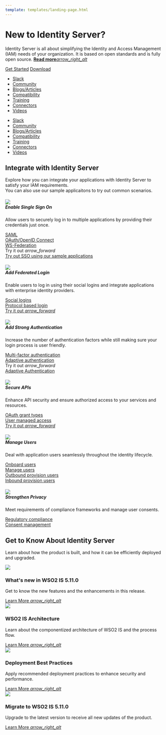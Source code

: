 ```yaml
---
template: templates/landing-page.html
---
```


<link href="https://fonts.googleapis.com/css?family=Material+Icons|Material+Icons+Outlined|Material+Icons+Two+Tone|Material+Icons+Round|Material+Icons+Sharp" rel="stylesheet">
<link href="https://cdn.jsdelivr.net/npm/bootstrap@5.0.1/dist/css/bootstrap.min.css" rel="stylesheet" integrity="sha384-+0n0xVW2eSR5OomGNYDnhzAbDsOXxcvSN1TPprVMTNDbiYZCxYbOOl7+AMvyTG2x" crossorigin="anonymous">

<div>
   <div class="container-fluid px-lg-5 py-5">
      <div class="row pt-3">
         <div class="col-xl-1"></div>
         <div class="col-xl-6 col-lg-7 col-md-12">
            <h1 class="iam-heading-text">New to Identity Server?</h1>
            <p class="iam-sub-text">
               Identity Server is all about simplifying the Identity and Access Management (IAM) needs of your organization. It is based on open standards and is fully open source. 
               <a class="read-more-link" href="get-started/overview/">
                  <b>Read more</b><i class="material-icons md-36 read-more-arrow">arrow_right_alt</i>
               </a>
            </p>
            <div class="btn-row">
               <a class="get-started-btn mb-2" href="deploy/get-started/run-the-product/">Get Started</a>
               <a class="download-btn mb-2" href="https://wso2.com/identity-and-access-management/">Download</a>
            </div>
         </div>
         <div class="col-xl-2 col-lg-1"></div>
         <!-- Desktop view of hot-links -->
         <div class="col-xl-2 col-lg-4 col-md-12 d-none d-lg-block">
            <ul class="hot-links-list">
               <li><a class="hot-links-text" href="https://wso2is.slack.com/">Slack</a></li>
               <li><a class="hot-links-text" href="get-started/community/">Community</a></li>
               <li><a class="hot-links-text" href="https://wso2.com/blog/identity-and-access-management/">Blogs/Articles</a></li>
               <li><a class="hot-links-text" href="deploy/environment-compatibility/">Compatibility</a></li>
               <li><a class="hot-links-text" href="https://wso2.com/training/identity-server-fundamentals">Training</a></li>
               <li><a class="hot-links-text" href="https://store.wso2.com/store/assets/isconnector/list">Connectors</a></li>
               <li><a class="hot-links-text" href="https://www.youtube.com/user/WSO2TechFlicks/playlists?view=50&sort=dd&shelf_id=8">Videos</a></li>
            </ul>
         </div>
         <div class="col-xl-1"></div>
      </div>
      <!-- Mobile view of hot-links -->
      <div class="row d-lg-none">
         <div class="col-12">
            <ul class="hot-links-list">
               <li><a class="hot-links-text" href="https://wso2is.slack.com/">Slack</a></li>
               <li><a class="hot-links-text" href="get-started/community/">Community</a></li>
               <li><a class="hot-links-text" href="https://wso2.com/blog/identity-and-access-management/">Blogs/Articles</a></li>
               <li><a class="hot-links-text" href="deploy/environment-compatibility/">Compatibility</a></li>
               <li><a class="hot-links-text" href="https://wso2.com/training/identity-server-fundamentals">Training</a></li>
               <li><a class="hot-links-text" href="https://store.wso2.com/store/assets/isconnector/list">Connectors</a></li>
               <li><a class="hot-links-text" href="https://www.youtube.com/user/WSO2TechFlicks/playlists?view=50&sort=dd&shelf_id=8">Videos</a></li>
            </ul>
         </div>
      </div>
   </div>
   <div class="container-fluid middle-container px-lg-5 py-5">
      <div class="row">
         <div class="col-xl-1"></div>
         <div class="col-xl-10">
            <h2 class="iam-secondary-heading">Integrate with Identity Server</h2>
            <p class="iam-secondary-text">
               Explore how you can integrate your applications with Identity Server to satisfy your IAM requirements. <br> You can also use our sample applicaitons to try out common scenarios.
            </p>
         </div>
         <div class="col-xl-1"></div>
      </div>
      <div class="row">
         <div class="col-xl-1"></div>
         <div class="col-xl-10">
            <div class="row gy-3 gx-3">
               <div class="col-lg-4 col-sm-6 col-xs-12 position-relative">
                  <div class="card scenario-card">
                     <div class="card-body">
                        <h5 class="scenario-card-title-container">
                           <i class="material-icons-outlined scenario-card-icon pe-1">
                              <img src="assets/img/icons/landing-page/tick.svg">
                           </i>
                           <div class="row scenario-card-title">
                              Enable Single Sign On
                           </div>
                        </h5>
                        <div class="ps-4">
                           <p class="scenario-card-text">
                              Allow users to securely log in to multiple applications by providing their credentials just once.
                           </p>
                           <div class="pb-4">
                              <a class="scenario-link-text" href="guides/login/sso-for-saml/">SAML</a><br>
                              <a class="scenario-link-text" href="guides/login/sso-for-oidc/">OAuth/OpenID Connect</a><br>
                              <a class="scenario-link-text" href="guides/login/configure-ws-federation-single-sign-on/">WS-Federation</a>
                           </div>
                           <div class="row position-absolute bottom-0 pb-3 scenario-dropdown">
                              <a class="try-it-out-text pt-2" rel="nofollow noopener">
                                 Try it out <i class="material-icons try-it-out-arrow">arrow_forward</i>
                              </a><br>
                              <div class="scenario-dropdown-content">
                                 <a href="quick-starts/single-sign-on/">Try out SSO using our sample applications</a>
                              </div>
                           </div>
                        </div>
                     </div>
                  </div>
               </div>
               <div class="col-lg-4 col-sm-6 col-xs-12 position-relative">
                  <div class="card scenario-card">
                     <div class="card-body">
                        <h5 class="scenario-card-title-container">
                           <i class="material-icons-outlined scenario-card-icon pe-1">
                              <img src="assets/img/icons/landing-page/user.svg">
                           </i>
                           <div class="row scenario-card-title">
                              Add Federated Login
                           </div>
                        </h5>
                        <div class="ps-4">
                           <p class="scenario-card-text">
                              Enable users to log in using their social logins and integrate applications with enterprise identity providers.
                           </p>
                           <div class="pb-4">
                              <a class="scenario-link-text" href="guides/identity-federation/social-login/">Social logins</a><br>
                              <a class="scenario-link-text" href="guides/identity-federation/enterprise-identity-federation/">Protocol based login</a><br>
                           </div>
                           <div class="row position-absolute bottom-0 pb-3">
                              <a class="try-it-out-text pt-2" href="quick-starts/federated-authenticators" rel="nofollow noopener">
                                 Try it out <i class="material-icons try-it-out-arrow">arrow_forward</i>
                              </a><br>
                           </div>
                        </div>
                     </div>
                  </div>
               </div>
               <div class="col-lg-4 col-sm-6 col-xs-12 position-relative">
                  <div class="card scenario-card">
                     <div class="card-body">
                        <h5 class="scenario-card-title-container">
                           <i class="material-icons-outlined scenario-card-icon pe-1">
                              <img src="assets/img/icons/landing-page/admin.svg">
                           </i>
                           <div class="row scenario-card-title">
                              Add Strong Authentication
                           </div>
                        </h5>
                        <div class="ps-4">
                           <p class="scenario-card-text">
                              Increase the number of authentication factors while still making sure your login process is user friendly.
                           </p>
                           <div class="pb-4">
                              <a class="scenario-link-text" href="guides/mfa/configure-authentication-journey/">Multi-factor authentication</a><br>
                              <a class="scenario-link-text" href="guides/adaptive-auth/configure-adaptive-auth/">Adaptive authentication</a><br>
                           </div>
                           <div class="row position-absolute bottom-0 pb-3 scenario-dropdown">
                              <a class="try-it-out-text pt-2">
                                 Try it out <i class="material-icons try-it-out-arrow">arrow_forward</i>
                              </a><br>
                              <div class="scenario-dropdown-content">
                                 <!-- <a href="quick-starts/mfa-sample">Multi Factor Authentication</a> -->
                                 <a href="quick-starts/adaptive-auth-overview/">Adaptive Authentication</a>
                              </div>
                           </div>
                        </div>
                     </div>
                  </div>
               </div>
               <div class="col-lg-4 col-sm-6 col-xs-12 position-relative">
                  <div class="card scenario-card">
                     <div class="card-body">
                        <h5 class="scenario-card-title-container">
                           <i class="material-icons-outlined scenario-card-icon pe-1">
                              <img src="assets/img/icons/landing-page/padlock.svg">
                           </i>
                           <div class="row scenario-card-title">
                              Secure APIs
                           </div>
                        </h5>
                        <div class="ps-4">
                           <p class="scenario-card-text">
                              Enhance API security and ensure authorized access to your services and resources.
                           </p>
                           <div class="pb-4">
                              <a class="scenario-link-text" href="guides/access-delegation/oauth-grant-types/">OAuth grant types</a><br>
                              <a class="scenario-link-text" href="guides/access-delegation/uma">User managed access</a><br>
                           </div>
                           <div class="row position-absolute bottom-0 pb-3">
                              <a class="try-it-out-text pt-2" href="quick-starts/access-delegation/" rel="nofollow noopener">
                                 Try it out <i class="material-icons try-it-out-arrow">arrow_forward</i>
                              </a><br>
                           </div>
                        </div>
                     </div>
                  </div>
               </div>
               <div class="col-lg-4 col-sm-6 col-xs-12 position-relative">
                  <div class="card scenario-card">
                     <div class="card-body">
                        <h5 class="scenario-card-title-container">
                           <i class="material-icons-outlined scenario-card-icon pe-1">
                              <img src="assets/img/icons/landing-page/customer.svg">
                           </i>
                           <div class="row scenario-card-title">
                              Manage Users
                           </div>
                        </h5>
                        <div class="ps-4">
                           <p class="scenario-card-text">
                              Deal with application users seamlessly throughout the identity lifecycle.
                           </p>
                           <div class="pb-4">
                              <a class="scenario-link-text" href="guides/identity-lifecycles/onboard-overview/">Onboard users</a><br>
                              <a class="scenario-link-text" href="guides/identity-lifecycles/manage-user-overview/">Manage users</a><br>
                              <a class="scenario-link-text" href="guides/identity-lifecycles/outbound-provisioning/">Outbound provision users</a><br>
                              <a class="scenario-link-text" href="guides/identity-lifecycles/inbound-provisioning/">Inbound provision users</a>
                           </div>
                        </div>
                     </div>
                  </div>
               </div>
               <div class="col-lg-4 col-sm-6 col-xs-12 position-relative">
                  <div class="card scenario-card">
                     <div class="card-body">
                        <h5 class="scenario-card-title-container">
                           <i class="material-icons-outlined scenario-card-icon pe-1">
                              <img src="assets/img/icons/landing-page/padlock.svg">
                           </i>
                           <div class="row scenario-card-title">
                              Strengthen Privacy
                           </div>
                        </h5>
                        <div class="ps-4">
                           <p class="scenario-card-text">
                              Meet requirements of compliance frameworks and manage user consents.
                           </p>
                           <div class="pb-4">
                              <a class="scenario-link-text" href="references/concepts/compliance/compliance/">Regulatory compliance</a><br>
                              <a class="scenario-link-text" href="references/concepts/consent-management/">Consent management</a><br>
                           </div>
                        </div>
                     </div>
                  </div>
               </div>
            </div>
         </div>
         <div class="col-xl-1"></div>
      </div>
   </div>
   <div class="container-fluid px-lg-5 py-5">
      <div class="row">
         <div class="col-xl-1"></div>
         <div class="col-xl-10">
            <div class="row">
               <h2 class="iam-secondary-heading">Get to Know About Identity Server</h2>
               <p class="iam-secondary-text">
                  Learn about how the product is built, and how it can be efficiently deployed and upgraded.
               </p>
            </div>
            <div class="row gy-4 px-sm-1">
               <div class="col-xl-3 col-lg-6 col-sm-6 position-relative">
                  <div class="row">
                     <div class="card icon-card">
                        <i class="material-icons-outlined icon-font">
                           <img class="bottom-icon" src="assets/img/icons/landing-page/announce.svg">
                        </i>
                     </div>
                  </div>
                  <div class="row pb-2">
                     <h3 class="more-info-heading-text">What's new in WSO2 IS 5.11.0</h3>
                     <p class="more-info-text">
                        Get to know the new features and the enhancements in this release.
                     </p>
                  </div>
                  <div class="row position-absolute bottom-0">
                     <a class="learn-more-text fw-bold" href="get-started/about-this-release/">
                        Learn More <i class="material-icons learn-more-arrow">arrow_right_alt</i>
                     </a>
                  </div>
               </div>
               <div class="col-xl-3 col-lg-6 col-sm-6 position-relative">
                  <div class="row">
                     <div class="card icon-card">
                        <i class="material-icons-outlined icon-font">
                           <img class="bottom-icon" src="assets/img/icons/landing-page/setting.svg">
                        </i>
                     </div>
                  </div>
                  <div class="row pb-2">
                     <h3 class="more-info-heading-text">WSO2 IS Architecture</h3>
                     <p class="more-info-text">
                        Learn about the componentized architecture of WSO2 IS and the process flow.
                     </p>
                  </div>
                  <div class="row position-absolute bottom-0">
                     <a class="learn-more-text fw-bold" href="get-started/architecture/">
                        Learn More <i class="material-icons learn-more-arrow">arrow_right_alt</i>
                     </a>
                  </div>
               </div>
               <div class="col-xl-3 col-lg-6 col-sm-6 position-relative">
                  <div class="row">
                     <div class="card icon-card">
                        <i class="material-icons-outlined icon-font">
                           <img class="bottom-icon" src="assets/img/icons/landing-page/outline.svg">
                        </i>
                     </div>
                  </div>
                  <div class="row pb-2">
                     <h3 class="more-info-heading-text">Deployment Best Practices</h3>
                     <p class="more-info-text">
                        Apply recommended deployment practices to enhance security and performance.
                     </p>
                  </div>
                  <div class="row position-absolute bottom-0 pt-4">
                     <a class="learn-more-text fw-bold" href="deploy/deployment-checklist/">
                        Learn More <i class="material-icons learn-more-arrow">arrow_right_alt</i>
                     </a>
                  </div>
               </div>
               <div class="col-xl-3 col-lg-6 col-sm-6 position-relative">
                  <div class="row">
                     <div class="card icon-card">
                        <i class="material-icons-outlined icon-font">
                           <img class="bottom-icon" src="assets/img/icons/landing-page/swap.svg">
                        </i>
                     </div>
                  </div>
                  <div class="row pb-2">
                     <h3 class="more-info-heading-text">Migrate to WSO2 IS 5.11.0</h3>
                     <p class="more-info-text">
                        Upgrade to the latest version to receive all new updates of the product.
                     </p>
                  </div>
                  <div class="row position-absolute bottom-0 pt-4">
                     <a class="learn-more-text fw-bold" href="deploy/migrate/migrate-to-5110/">
                        Learn More <i class="material-icons learn-more-arrow">arrow_right_alt</i>
                     </a>
                  </div>
               </div>
            </div>
         </div>
         <div class="col-xl-1"></div>
      </div>
   </div>
</div>
